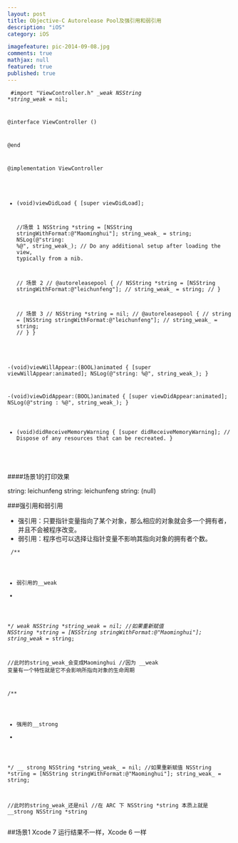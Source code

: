 ```yaml
---
layout: post
title: Objective-C Autorelease Pool及强引用和弱引用
description: "iOS"
category: iOS

imagefeature: pic-2014-09-08.jpg
comments: true
mathjax: null
featured: true
published: true
---
```


<code><pre>
#import "ViewController.h"
__weak NSString *string_weak_ = nil;

@interface ViewController ()

@end

@implementation ViewController



- (void)viewDidLoad {
    [super viewDidLoad];
    
    //场景 1
    NSString *string = [NSString stringWithFormat:@"Maominghui"];
    string_weak_ = string;
    NSLog(@"string: %@", string_weak_);
    // Do any additional setup after loading the view, typically from a nib.

    // 场景 2
//    @autoreleasepool {
//        NSString *string = [NSString stringWithFormat:@"leichunfeng"];
//        string_weak_ = string;
//    }

    // 场景 3
//    NSString *string = nil;
//    @autoreleasepool {
//        string = [NSString stringWithFormat:@"leichunfeng"];
//        string_weak_ = string;
//    }
}

-(void)viewWillAppear:(BOOL)animated
{
    [super viewWillAppear:animated];
    NSLog(@"string: %@", string_weak_);
}

-(void)viewDidAppear:(BOOL)animated
{
    [super viewDidAppear:animated];
    NSLog(@"string : %@", string_weak_);
}

- (void)didReceiveMemoryWarning {
    [super didReceiveMemoryWarning];
    // Dispose of any resources that can be recreated.
}

</code></pre>

####场景1的打印效果

string: leichunfeng
string: leichunfeng
string: (null)


###强引用和弱引用
* 强引用：只要指针变量指向了某个对象，那么相应的对象就会多一个拥有者，并且不会被程序改变。
* 弱引用：程序也可以选择让指针变量不影响其指向对象的拥有者个数。


<code><pre>
/**
* 弱引用的__weak
*
*/
__weak NSString *string_weak_ = nil;
//如果重新赋值
NSString *string = [NSString stringWithFormat:@"Maominghui"];
string_weak_ = string;

//此时的string_weak_会变成Maominghui
//因为 __weak 变量有一个特性就是它不会影响所指向对象的生命周期

/**
* 强用的__strong
*
*/
__ strong NSString *string_weak_ = nil;
//如果重新赋值
NSString *string = [NSString stringWithFormat:@"Maominghui"];
string_weak_ = string;

//此时的string_weak_还是nil
//在 ARC 下 NSString *string 本质上就是 __strong NSString *string
</code></pre>

##场景1 Xcode 7 运行结果不一样，Xcode 6 一样
